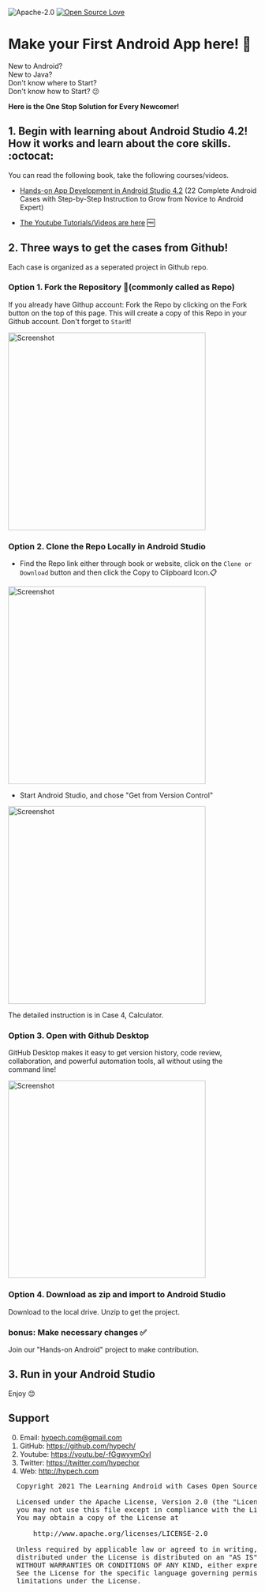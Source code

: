![Apache-2.0](https://img.shields.io/badge/license-Apache-blue)  [![Open Source Love](https://badges.frapsoft.com/os/v1/open-source.png?v=103)](https://github.com/ellerbrock/open-source-badges/)

# Make your First Android App here! :tada:

New to Android?  
New to Java?  
Don't know where to Start?  
Don't know how to Start? :confused:  

**Here is the One Stop Solution for Every Newcomer!**

## 1. Begin with learning about Android Studio 4.2! How it works and learn about the core skills. :octocat:

You can read the following book, take the following courses/videos.
* [Hands-on App Development in Android Studio 4.2](https://www.amazon.com/gp/product/B096TL8VMP) (22 Complete Android Cases with Step-by-Step Instruction to Grow from Novice to Android Expert)

* [The Youtube Tutorials/Videos are here](https://youtu.be/-fGgwyymOyI) :free:

## 2. **Three ways** to get the cases from Github!

Each case is organized as a seperated project in Github repo. 

### Option 1. Fork the Repository :fork_and_knife:(commonly called as Repo)
If you already have Githup account: Fork the Repo by clicking on the Fork button on the top of this page. This will create a copy of this Repo in your Github account.
Don't forget to `Star`it!

<img src="fork.png" height="400" alt="Screenshot"/> 


### Option 2. Clone the Repo Locally in Android Studio

* Find the Repo link either through book or website, click on the `Clone or Download` button and then click the Copy to Clipboard Icon.:clipboard:

<img src="git.png" height="400" alt="Screenshot"/> 

* Start Android Studio, and chose "Get from Version Control"

<img src="git2.png" height="400" alt="Screenshot"/> 

The detailed instruction is in Case 4, Calculator.

### Option 3. Open with Github Desktop
GitHub Desktop makes it easy to get version history, code review, collaboration, and powerful automation tools, all without using the command line!

<img src="githubdesktop.png" height="400" alt="Screenshot"/> 

### Option 4. Download as zip and import to Android Studio
Download to the local drive. Unzip to get the project. 

### bonus: Make necessary changes :white_check_mark:
Join our "Hands-on Android" project to make contribution. 

## 3. Run in your Android Studio

Enjoy :blush:

Support
-------
0. Email: hypech.com@gmail.com
1. GitHub: https://github.com/hypech/
2. Youtube: https://youtu.be/-fGgwyymOyI
3. Twitter: https://twitter.com/hypechor
4. Web: http://hypech.com

 <pre>
  Copyright 2021 The Learning Android with Cases Open Source Project

  Licensed under the Apache License, Version 2.0 (the "License");
  you may not use this file except in compliance with the License.
  You may obtain a copy of the License at

      http://www.apache.org/licenses/LICENSE-2.0

  Unless required by applicable law or agreed to in writing, software
  distributed under the License is distributed on an "AS IS" BASIS,
  WITHOUT WARRANTIES OR CONDITIONS OF ANY KIND, either express or implied.
  See the License for the specific language governing permissions and
  limitations under the License.
  
</pre>
